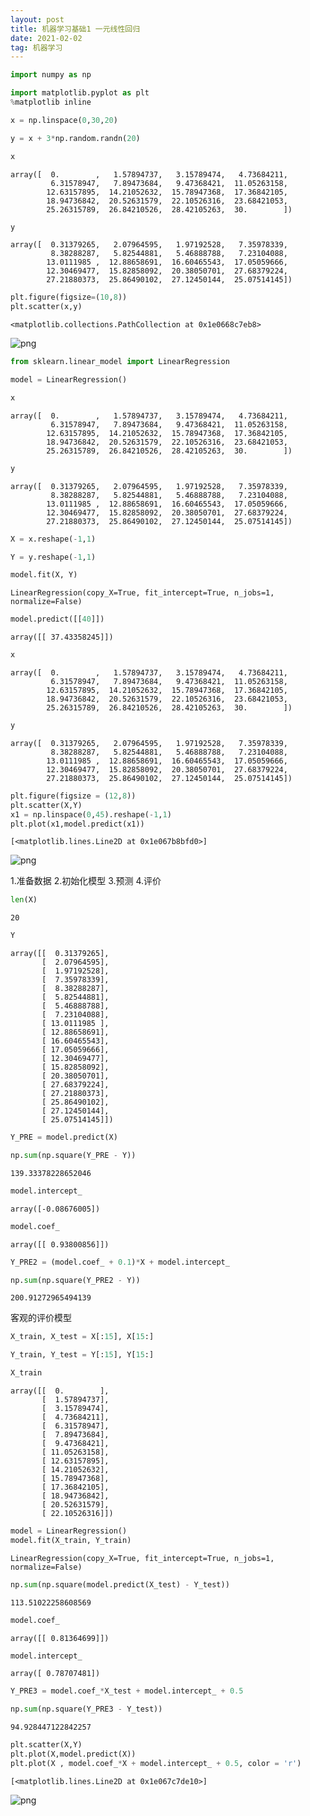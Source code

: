 ```yaml
---
layout: post
title: 机器学习基础1 一元线性回归
date: 2021-02-02
tag: 机器学习
---
```



```python
import numpy as np
```


```python
import matplotlib.pyplot as plt
%matplotlib inline
```


```python
x = np.linspace(0,30,20)
```


```python
y = x + 3*np.random.randn(20)
```


```python
x
```




    array([  0.        ,   1.57894737,   3.15789474,   4.73684211,
             6.31578947,   7.89473684,   9.47368421,  11.05263158,
            12.63157895,  14.21052632,  15.78947368,  17.36842105,
            18.94736842,  20.52631579,  22.10526316,  23.68421053,
            25.26315789,  26.84210526,  28.42105263,  30.        ])




```python
y
```




    array([  0.31379265,   2.07964595,   1.97192528,   7.35978339,
             8.38288287,   5.82544881,   5.46888788,   7.23104088,
            13.0111985 ,  12.88658691,  16.60465543,  17.05059666,
            12.30469477,  15.82858092,  20.38050701,  27.68379224,
            27.21880373,  25.86490102,  27.12450144,  25.07514145])




```python
plt.figure(figsize=(10,8))
plt.scatter(x,y)
```




    <matplotlib.collections.PathCollection at 0x1e0668c7eb8>




![png](http://ww1.sinaimg.cn/large/007Rg09mly1gnu6ghx5e9j30gj0d1746.jpg)



```python
from sklearn.linear_model import LinearRegression
```


```python
model = LinearRegression()
```


```python
x
```




    array([  0.        ,   1.57894737,   3.15789474,   4.73684211,
             6.31578947,   7.89473684,   9.47368421,  11.05263158,
            12.63157895,  14.21052632,  15.78947368,  17.36842105,
            18.94736842,  20.52631579,  22.10526316,  23.68421053,
            25.26315789,  26.84210526,  28.42105263,  30.        ])




```python
y
```




    array([  0.31379265,   2.07964595,   1.97192528,   7.35978339,
             8.38288287,   5.82544881,   5.46888788,   7.23104088,
            13.0111985 ,  12.88658691,  16.60465543,  17.05059666,
            12.30469477,  15.82858092,  20.38050701,  27.68379224,
            27.21880373,  25.86490102,  27.12450144,  25.07514145])




```python
X = x.reshape(-1,1)
```


```python
Y = y.reshape(-1,1)
```


```python
model.fit(X, Y)
```




    LinearRegression(copy_X=True, fit_intercept=True, n_jobs=1, normalize=False)




```python
model.predict([[40]])
```




    array([[ 37.43358245]])




```python
x
```




    array([  0.        ,   1.57894737,   3.15789474,   4.73684211,
             6.31578947,   7.89473684,   9.47368421,  11.05263158,
            12.63157895,  14.21052632,  15.78947368,  17.36842105,
            18.94736842,  20.52631579,  22.10526316,  23.68421053,
            25.26315789,  26.84210526,  28.42105263,  30.        ])




```python
y
```




    array([  0.31379265,   2.07964595,   1.97192528,   7.35978339,
             8.38288287,   5.82544881,   5.46888788,   7.23104088,
            13.0111985 ,  12.88658691,  16.60465543,  17.05059666,
            12.30469477,  15.82858092,  20.38050701,  27.68379224,
            27.21880373,  25.86490102,  27.12450144,  25.07514145])




```python
plt.figure(figsize = (12,8))
plt.scatter(X,Y)
x1 = np.linspace(0,45).reshape(-1,1)
plt.plot(x1,model.predict(x1))
```




    [<matplotlib.lines.Line2D at 0x1e067b8bfd0>]




![png](http://ww1.sinaimg.cn/large/007Rg09mly1gnu6gi793bj30jn0d1jrk.jpg)


1.准备数据
2.初始化模型
3.预测
4.评价


```python
len(X)
```




    20




```python
Y
```




    array([[  0.31379265],
           [  2.07964595],
           [  1.97192528],
           [  7.35978339],
           [  8.38288287],
           [  5.82544881],
           [  5.46888788],
           [  7.23104088],
           [ 13.0111985 ],
           [ 12.88658691],
           [ 16.60465543],
           [ 17.05059666],
           [ 12.30469477],
           [ 15.82858092],
           [ 20.38050701],
           [ 27.68379224],
           [ 27.21880373],
           [ 25.86490102],
           [ 27.12450144],
           [ 25.07514145]])




```python
Y_PRE = model.predict(X)
```


```python
np.sum(np.square(Y_PRE - Y))
```




    139.33378228652046




```python
model.intercept_
```




    array([-0.08676005])




```python
model.coef_
```




    array([[ 0.93800856]])




```python
Y_PRE2 = (model.coef_ + 0.1)*X + model.intercept_
```


```python
np.sum(np.square(Y_PRE2 - Y))
```




    200.91272965494139



客观的评价模型


```python
X_train, X_test = X[:15], X[15:]
```


```python
Y_train, Y_test = Y[:15], Y[15:]
```


```python
X_train
```




    array([[  0.        ],
           [  1.57894737],
           [  3.15789474],
           [  4.73684211],
           [  6.31578947],
           [  7.89473684],
           [  9.47368421],
           [ 11.05263158],
           [ 12.63157895],
           [ 14.21052632],
           [ 15.78947368],
           [ 17.36842105],
           [ 18.94736842],
           [ 20.52631579],
           [ 22.10526316]])




```python
model = LinearRegression()
model.fit(X_train, Y_train)
```




    LinearRegression(copy_X=True, fit_intercept=True, n_jobs=1, normalize=False)




```python
np.sum(np.square(model.predict(X_test) - Y_test))
```




    113.51022258608569




```python
model.coef_
```




    array([[ 0.81364699]])




```python
model.intercept_
```




    array([ 0.78707481])




```python
Y_PRE3 = model.coef_*X_test + model.intercept_ + 0.5
```


```python
np.sum(np.square(Y_PRE3 - Y_test))
```




    94.928447122842257




```python
plt.scatter(X,Y)
plt.plot(X,model.predict(X))
plt.plot(X , model.coef_*X + model.intercept_ + 0.5, color = 'r')
```




    [<matplotlib.lines.Line2D at 0x1e067c7de10>]




![png](http://ww1.sinaimg.cn/large/007Rg09mly1gnu6ghy6dhj30ac070jrc.jpg)



```python

```
